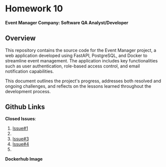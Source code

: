# Homework 10
#### Event Manager Company: Software QA Analyst/Developer

## Overview

This repository contains the source code for the Event Manager project, a web application developed using FastAPI, PostgreSQL, and Docker to streamline event management. The application includes key functionalities such as user authentication, role-based access control, and email notification capabilities.

This document outlines the project's progress, addresses both resolved and ongoing challenges, and reflects on the lessons learned throughout the development process.

## Github Links

**Closed Issues**:
1. [Issue#1](https://github.com/aGreekGeek/Homework10/issues/1)
2.
3. [Issue#3](https://github.com/aGreekGeek/Homework10/issues/3)
4. [Issue#4](https://github.com/aGreekGeek/Homework10/issues/4)
5.


**Dockerhub Image**


